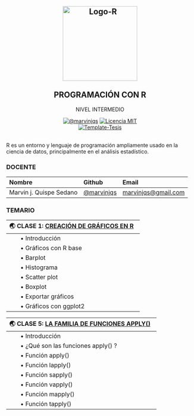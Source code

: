<h2 align="center">
  <a href="https://marvinjqs.github.io//curso_R_intermedio/slides/00_Presentacion/00_Presentacion.html" title="R-Intermedio">
    <img alt="Logo-R" src="https://adamslab.nl/wp-content/uploads/2019/04/R_logo.svg_.png" width="200px" height="200px" />
  </a>
  <br /><br />
  PROGRAMACIÓN CON R </h2>
<p align="center">NIVEL INTERMEDIO</p>
<div align="center"><a href="https://www.linkedin.com/in/marvinjqs/"><img alt="@marvinjqs" 
src="https://img.shields.io/badge/Autor-Marvin%20J.%20Quispe-lightgrey" /></a>
<a href="https://opensource.org/licenses/MIT/"><img alt="Licencia MIT" 
src="https://img.shields.io/github/license/marvinjqs/curso_R_intermedio?label=License" />
</a>  
<br><a href="https://github.com/Template-Latex/Template-Tesis/"><img alt="Template-Tesis" src="https://latex.ppizarror.com/res/badges/tesis.svg" /></a>

</div><br />

R es un entorno y lenguaje de programación ampliamente usado en la ciencia de datos, principalmente en el análisis estadístico.

### DOCENTE

| Nombre                  | Github        |  Email         |
|:--------------------    |:--------------| :--------------|
| Marvin j. Quispe Sedano | [@marvinjqs](https://github.com/marvinjqs)| marvinjqs@gmail.com |


### TEMARIO

| 🌏 CLASE 1: [CREACIÓN DE GRÁFICOS EN R](https://marvinjqs.github.io/curso_R_intermedio/slides/01_Graficos_en_R/01_Graficos_en_R.html)  &nbsp;  |
|:---------------------------------------------------------------|
| &nbsp;  &nbsp;  &nbsp;  &nbsp;• Introducción |
| &nbsp;  &nbsp;  &nbsp;  &nbsp;• Gráficos con R base |
| &nbsp;  &nbsp;  &nbsp;  &nbsp;• Barplot |
| &nbsp;  &nbsp;  &nbsp;  &nbsp;• Histograma |
| &nbsp;  &nbsp;  &nbsp;  &nbsp;• Scatter plot |
| &nbsp;  &nbsp;  &nbsp;  &nbsp;• Boxplot |
| &nbsp;  &nbsp;  &nbsp;  &nbsp;• Exportar gráficos |
| &nbsp;  &nbsp;  &nbsp;  &nbsp;• Gráficos con ggplot2 |

| 🌏 CLASE 5: [LA FAMILIA DE FUNCIONES APPLY()](https://marvinjqs.github.io/curso_R_intermedio/slides/03_Apply/03_Apply.html)  &nbsp;  |
|:---------------------------------------------------------------|
| &nbsp;  &nbsp;  &nbsp;  &nbsp;• Introducción |
| &nbsp;  &nbsp;  &nbsp;  &nbsp;• ¿Qué son las funciones apply() ? |
| &nbsp;  &nbsp;  &nbsp;  &nbsp;• Función apply() |
| &nbsp;  &nbsp;  &nbsp;  &nbsp;• Función lapply() |
| &nbsp;  &nbsp;  &nbsp;  &nbsp;• Función sapply() |
| &nbsp;  &nbsp;  &nbsp;  &nbsp;• Función vapply() |
| &nbsp;  &nbsp;  &nbsp;  &nbsp;• Función mapply() |
| &nbsp;  &nbsp;  &nbsp;  &nbsp;• Función tapply() |



